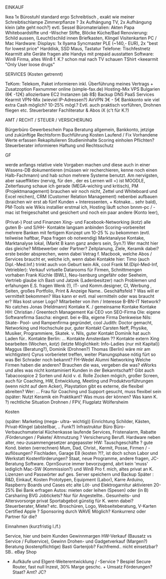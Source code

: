 EINKAUF

Ikea
1x Bürostuhl standard ergo
Schreibtisch , exakt wie meiner
Schreibtischlampe
Zimmerpflanze ?
3x Aufhängung TV, 2x Aufhängung klein (alte geht noch?)
evtl. Sessel
Büromaterialien:
Akten Papa
Whiteboardstifte und -Wischer
Stifte, Blöcke
Küche/Bad Renovierung:
Schild aussen, (Leucht)schild innen
Briefkasten, Klingel
Visitenkarten
PC / Mac Hardware:
Displays:
1x Ilyama Syncmaster PLE (~140,- EUR), 2x "best for lowest price"
Harddisk, SSD
Maus, Tastatur
Telefone:
Tischfestnetz Kearmitt alte Geräte fragen
alte Handys mit prepaid ausstatten
Software:
Win8 Firma, altes Win8 f. K.?
schon mal nach TV schauen
TShirt <keearmit "Only User loose drugs"


SERVICES (Kosten getrennt)

TeKom:
Telekom, Paket informieren inkl. Überführung meines Vertrags + Zusatzoption
Faxnummer online (simple-fax.de)
Hosting-Mix
VPS Bulgarien (6€ -12€)
allozierbare EC2 Instanzen (ab 8$)
Backup
DNS
PaaS
Services Kearmit 
VPN-Mix (wieviel IP-Adressen?)
AirVPN 3€ - 5€
Bankkonto
wie viel extra Cash möglich? 10-25% mögl.? Evtl. auch praktisch vorführen, Drohnen fliegen etc.
Steuerberater
Fachliteratur & Abos
iX (c't für K.?) 










AMT / RECHT / STEUER / VERSICHERUNG

Bürgerbüro
Gewerbeschein
Papa
Beratung allgemein,  Bankkonto, jetzige und zukünftige Rechtsform
Buchführung
Kosten Laufend / Fix
Vorhandene Werte erfassen
Rekapitulieren Studieninhalte
Scoring einholen
Pflichten?
Steuerberater informieren
Haftung und Rechtsschutz

GF

werde anfangs relative viele Vorgaben machen und diese auch in einer Wissens-DB dokumentieren (müssen wir recherchieren, kenne noch einen Halb-Fachmann) und hab schon mehrere Systeme benutzt. Am nervigsten, aber saueffiktiev (nervig, für den , der es Lernen will =) ist MOODLE, Zeiterfasung schaue ich gerade (MEGA-wichirg und kritisch), PM (Projektmanagement) brauchen wir noch nicht, Zettel und Whiteboard und Excel reichen), CRM (Customer Relation Management) nebenbei aufbauen (braichen wir erst ab fünf Kunden + Interessenten, + Kotnake... sehr bald), PM-Tools wie Wikis installier erstmal ich, Hosting läuft schon bnnm-pc / -mac ist freigeschaltet und gesichert und noch ein paar andere (Konto leer),

(Privat-) Post und Finanzen
Xing- und Facebook-Networking (*kotz*)
alle guten B- und S/HH- Kontakte langsam anbinden
Scoring-vorbereitet mehrere Banken mit fertigem Konzept um 10-25 % zu bekommen (evtl. teilweise haftbar, Papa fragen ob notwendig)
Marktanalyse Kontake, Marktanalyse lokal, (Markt B kann ganz anders sein, Syn.?)
Wer macht hier das gleiche? Mitbewerber oder Partner?
Zeitplanung, Ziele, Keramik dabei? erste beider absprechen, wenn dabei
Vetrag f. Macbook, welche Abos / Services braucht er, welche ich, wenn dabei
Kontakte hier: 
Timo (auch Dipl.-Med.Inf.) trinkt auch von Geburt kein Alk, cool
Frank M.(Dipl-Med-Inf, Vetriebler): Verkauf virtuelle Datarooms für Firmen, Schnittmengen vorhaben
Frank Küchle (BWL), Neu-Isenburg ungefähr oder Seeheim, Vertrieb glaube ich
Basti und Jatzek (Ladenbesitzer) nach Problemen und erfahungen E.S. fragen
Wenk (!), IT- und Komm.designer, CI, Werbung , Seiten, großes Portfolio, Print & Anzeige
Name.. Geschäftsfeld ?
Was will er vermittelt bekommen? 
Was kann  er evtl. mal vermitteln oder was braucht er?
Was kost unser Logo?
Mitarbeiter von ihm / Interesse B-BN-IT Network? No catches
Jonas (Heldmann)
Kontake K. / gemeinsame Kontake
Kontake HH:
Christian / Greentech Management
Kai CEO von SEO-Firma
Ole: eigene Softwarefirma
Sascha: eingest. bei e-Bla, eigene Firma Denkweise
Nils: Skate- Pool- und Rampenfirma gegründet, cool
Judith: Doctor gemacht, Networking und Hochschule pur, guter Kontakt
Carsten Neff, Physike, Musiker, Programmiere, Skatek. v. Nils, guter Kontakt
Dominik hat auch Laden für..
Kontakte Berlin:
...
Kontakte Amsterdam ??
Kontakte extern
Xing bearbeiten (Wochen, *kotz*)
(letzte Möglichkeit: Info-Ladies (nur mit Kapital))
Maggus (Beratung?), Dominik (Drohnen?)
Thomas (Berlin) wäre mir am wichtigsten)
Cyrus vorberietet treffen, weiter Planungsphase nötig fürt so was 
Bei Schrader noch bekannt? FH-Wedel Alumni Networking
Welche Firmen haben die anderen? Brauchen die was, vergeben die was?
eWorks und alles was nicht kontaminiert
Kunden in der Bekanntschaft? Gibt auch Tabacoospice 2 Sorten und Acid v. d. Rolle
Zocken mögich, großer Screen, auch für Coaching, HW, Entwicklung, Meeting und Produktvorführungen (wenn nicht auf dem Acker), Playstation
gibt es externe, die flexibel abreiten? Wer:
...
Frau für Coaching und Support gesucht, muss flexibel sein
(später: Nutzt Keramik ein Praktikant? Was muss der können? Was kann K. ?)
rechtliche Situation Drohnen / FPV, Flugplatz Wölfersheim

Kosten

(später: Marketing (mega- ultra- wichtig))
Einrichtung
Schilder, Kästen, Privat-Klingel (abstellbar, .. Funk?)
Infrastruktur Büro
Büro-Verbauchsmaterial
Küchenkasse
laufende Services, Fristenalarm, Rabatte /Förderungen / Pakete/ Altnnutzung ?
Versicherung Berufl.
Hardware
neben alter, neu-zusammengesetzer angepasster HW:
Tauschgeschäfte ? gute Kond. bieten (verrechnen)
Mum, Dad, Christ., Kermit, Posse, 
Firmen / -auflösungen? 
Fischladen, Garage E8 (kosten ?!?, ist doch schon Labor und Werkstatt
Kostenförderungen? Staat, neue Programme, andere fragen, JC-Beratung
Software.
OprnSource immer bevorzugend, abrt kein 'muss' 
lediglich Mac-SW (Kommission?) und Win8 Pro f. mich, altes privat an K.
Lizenzen und Passwörter auf ges. Server speichern und Backup
Später : R&D, Einkauf, Kosten Prototypen, Equipment (Labor), Karre
Arduino, Raspberry Boards und Cases etc
alte Löt- und Elektrogarnitur aktivieren
20-25% Bei Bank erfragen
Autos: mieten oder leihen (Spesen) oder (in B) Carsharing
BVG Jobtickets? Nur für Angestellte..
Gesunheits- und Altersvorsorge privat
Sportabgebot günstig für K. wenn dabei?
Steuerberater, Miete? etc.
Broschüren, Logo, Webseiteberatung, V-Karten
Certified Apple ? 
Sponsoring durch WAVE Möglich? Konkurrenz oder Partner für die?

Einnahmen (kurzfristig l./f.)

Service, hier und beim Kunden
Gewinnmargen HW-Verkauf (Bausatz vs Service / Fullservice), 
Gewinn Drohen- und Gadgetverkauf (Margen?)
Beratung (kostenpflichtige)
Basti Gartenjob? Fachfremd.. nicht einsetzbar? SB..
eBay Shop
+ Aufkäufe und EIgent-Weiterentwicklung / -Service ?
Bespiel Secure Router, fast null Inzest, 30% Marge geschc. + Umsatz
Förderungen? Staat? Amt? JC?